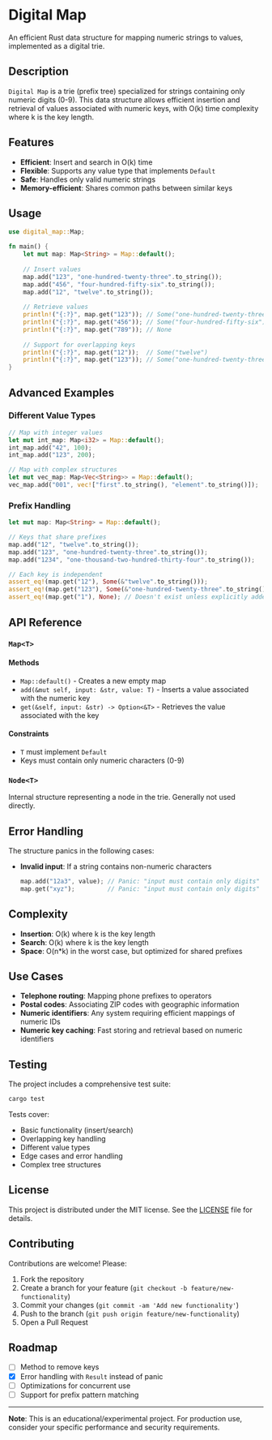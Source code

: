 # Digital Map

An efficient Rust data structure for mapping numeric strings to values, implemented as a digital trie.

## Description

`Digital Map` is a trie (prefix tree) specialized for strings containing only numeric digits (0-9). This data structure allows efficient insertion and retrieval of values associated with numeric keys, with O(k) time complexity where k is the key length.

## Features

- **Efficient**: Insert and search in O(k) time
- **Flexible**: Supports any value type that implements `Default`
- **Safe**: Handles only valid numeric strings
- **Memory-efficient**: Shares common paths between similar keys

## Usage

```rust
use digital_map::Map;

fn main() {
    let mut map: Map<String> = Map::default();
    
    // Insert values
    map.add("123", "one-hundred-twenty-three".to_string());
    map.add("456", "four-hundred-fifty-six".to_string());
    map.add("12", "twelve".to_string());
    
    // Retrieve values
    println!("{:?}", map.get("123")); // Some("one-hundred-twenty-three")
    println!("{:?}", map.get("456")); // Some("four-hundred-fifty-six")
    println!("{:?}", map.get("789")); // None
    
    // Support for overlapping keys
    println!("{:?}", map.get("12"));  // Some("twelve")
    println!("{:?}", map.get("123")); // Some("one-hundred-twenty-three")
}
```

## Advanced Examples

### Different Value Types

```rust
// Map with integer values
let mut int_map: Map<i32> = Map::default();
int_map.add("42", 100);
int_map.add("123", 200);

// Map with complex structures
let mut vec_map: Map<Vec<String>> = Map::default();
vec_map.add("001", vec!["first".to_string(), "element".to_string()]);
```

### Prefix Handling

```rust
let mut map: Map<String> = Map::default();

// Keys that share prefixes
map.add("12", "twelve".to_string());
map.add("123", "one-hundred-twenty-three".to_string());
map.add("1234", "one-thousand-two-hundred-thirty-four".to_string());

// Each key is independent
assert_eq!(map.get("12"), Some(&"twelve".to_string()));
assert_eq!(map.get("123"), Some(&"one-hundred-twenty-three".to_string()));
assert_eq!(map.get("1"), None); // Doesn't exist unless explicitly added
```

## API Reference

### `Map<T>`

#### Methods

- `Map::default()` - Creates a new empty map
- `add(&mut self, input: &str, value: T)` - Inserts a value associated with the numeric key
- `get(&self, input: &str) -> Option<&T>` - Retrieves the value associated with the key

#### Constraints

- `T` must implement `Default`
- Keys must contain only numeric characters (0-9)

### `Node<T>`

Internal structure representing a node in the trie. Generally not used directly.

## Error Handling

The structure panics in the following cases:

- **Invalid input**: If a string contains non-numeric characters
  ```rust
  map.add("12a3", value); // Panic: "input must contain only digits"
  map.get("xyz");         // Panic: "input must contain only digits"
  ```

## Complexity

- **Insertion**: O(k) where k is the key length
- **Search**: O(k) where k is the key length
- **Space**: O(n*k) in the worst case, but optimized for shared prefixes

## Use Cases

- **Telephone routing**: Mapping phone prefixes to operators
- **Postal codes**: Associating ZIP codes with geographic information
- **Numeric identifiers**: Any system requiring efficient mappings of numeric IDs
- **Numeric key caching**: Fast storing and retrieval based on numeric identifiers

## Testing

The project includes a comprehensive test suite:

```bash
cargo test
```

Tests cover:
- Basic functionality (insert/search)
- Overlapping key handling
- Different value types
- Edge cases and error handling
- Complex tree structures

## License

This project is distributed under the MIT license. See the [LICENSE](LICENSE) file for details.

## Contributing

Contributions are welcome! Please:

1. Fork the repository
2. Create a branch for your feature (`git checkout -b feature/new-functionality`)
3. Commit your changes (`git commit -am 'Add new functionality'`)
4. Push to the branch (`git push origin feature/new-functionality`)
5. Open a Pull Request

## Roadmap

- [ ] Method to remove keys
- [X] Error handling with `Result` instead of panic
- [ ] Optimizations for concurrent use
- [ ] Support for prefix pattern matching

---

**Note**: This is an educational/experimental project. For production use, consider your specific performance and security requirements.
